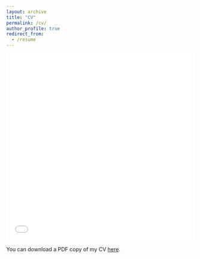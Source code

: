 ```yaml
---
layout: archive
title: "CV"
permalink: /cv/
author_profile: true
redirect_from:
  - /resume
---
```


<iframe src="/files/pdf/farruh_academic_cv.pdf" width="100%" height="500" frameborder="no" border="0" marginwidth="0" marginheight="0"></iframe>

You can download a PDF copy of my CV [here](/files/pdf/CV_DS_Kushnazarov.pdf).